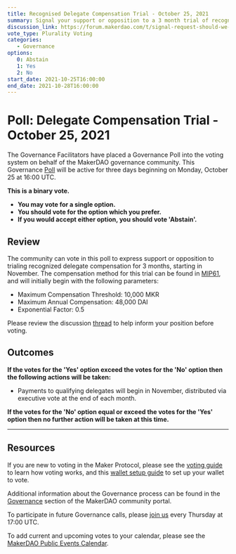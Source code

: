 ```yaml
---
title: Recognised Delegate Compensation Trial - October 25, 2021
summary: Signal your support or opposition to a 3 month trial of recognized delegate compensation.
discussion_link: https://forum.makerdao.com/t/signal-request-should-we-trial-delegate-compensation-as-described-in-mip61-over-3-months/10978
vote_type: Plurality Voting
categories:
   - Governance
options:
   0: Abstain
   1: Yes
   2: No
start_date: 2021-10-25T16:00:00
end_date: 2021-10-28T16:00:00
---
```

# Poll: Delegate Compensation Trial - October 25, 2021

The Governance Facilitators have placed a Governance Poll into the voting system on behalf of the MakerDAO governance community. This Governance [Poll](https://community-development.makerdao.com/en/learn/governance/on-chain-gov) will be active for three days beginning on Monday, October 25 at 16:00 UTC.

**This is a binary vote.** 
- **You may vote for a single option.** 
- **You should vote for the option which you prefer.**
- **If you would accept either option, you should vote 'Abstain'.**

## Review

The community can vote in this poll to express support or opposition to trialing recognized delegate compensation for 3 months, starting in November. The compensation method for this trial can be found in [MIP61](https://forum.makerdao.com/t/mip61-delegate-compensation/10640), and will initially begin with the following parameters:
* Maximum Compensation Threshold: 10,000 MKR
* Maximum Annual Compensation: 48,000 DAI
* Exponential Factor: 0.5

Please review the discussion [thread](https://forum.makerdao.com/t/signal-request-should-we-trial-delegate-compensation-as-described-in-mip61-over-3-months/10978) to help inform your position before voting.

## Outcomes

**If the votes for the 'Yes' option exceed the votes for the 'No' option then the following actions will be taken:**
* Payments to qualifying delegates will begin in November, distributed via executive vote at the end of each month.

**If the votes for the 'No' option equal or exceed the votes for the 'Yes' option then no further action will be taken at this time.**

---

## Resources

If you are new to voting in the Maker Protocol, please see the [voting guide](https://community-development.makerdao.com/en/learn/governance/how-voting-works/) to learn how voting works, and this [wallet setup guide](https://community-development.makerdao.com/en/learn/governance/voting-setup/) to set up your wallet to vote.

Additional information about the Governance process can be found in the [Governance](https://community-development.makerdao.com/en/learn/governance) section of the MakerDAO community portal.

To participate in future Governance calls, please [join us](https://github.com/makerdao/community/tree/master/governance/governance-and-risk-meetings) every Thursday at 17:00 UTC.

To add current and upcoming votes to your calendar, please see the [MakerDAO Public Events Calendar](https://calendar.google.com/calendar/embed?src=makerdao.com_3efhm2ghipksegl009ktniomdk%40group.calendar.google.com&ctz=UTC&mode=week&showCalendars=0&showPrint=0).

